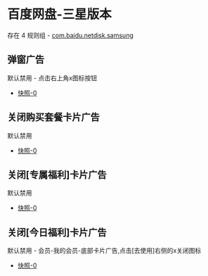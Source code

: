 # 百度网盘-三星版本

存在 4 规则组 - [com.baidu.netdisk.samsung](/src/apps/com.baidu.netdisk.samsung.ts)

## 弹窗广告

默认禁用 - 点击右上角x图标按钮

- [快照-0](https://i.gkd.li/i/12738331)

## 关闭购买套餐卡片广告

默认禁用

- [快照-0](https://i.gkd.li/i/12738388)

## 关闭[专属福利]卡片广告

默认禁用

- [快照-0](https://i.gkd.li/i/12738404)

## 关闭[今日福利]卡片广告

默认禁用 - 会员-我的会员-底部卡片广告,点击[去使用]右侧的x关闭图标

- [快照-0](https://i.gkd.li/i/12738449)
